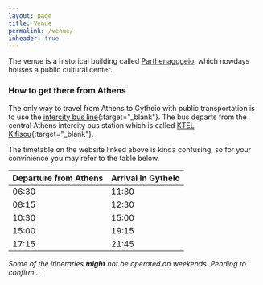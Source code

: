 ```yaml
---
layout: page
title: Venue
permalink: /venue/
inheader: true
---
```


The venue is a historical building called [Parthenagogeio](https://maps.app.goo.gl/aVWowukYg8qbRPKN9), which nowdays houses a public cultural center. 

### How to get there from Athens
The only way to travel from Athens to Gytheio with public transportation is to use the [intercity bus line](https://ktel-lakonias.gr/υπεραστικα-δρομολογια-αθηνασ-πατρασ){:target="_blank"}.
The bus departs from the central Athens intercity bus station which is called [KTEL Kifisou](https://maps.app.goo.gl/dxYJdjkgMbuN8rZh6){:target="_blank"}.

The timetable on the website linked above is kinda confusing, so for your convinience you may refer to the table below.

Departure from Athens | Arrival in Gytheio
:-------------------- | :------
06:30                 | 11:30
08:15                 | 12:30
10:30                 | 15:00
15:00                 | 19:15
17:15                 | 21:45

_Some of the itineraries **might** not be operated on weekends. Pending to confirm..._